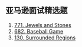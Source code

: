 ## 亚马逊面试精选题

1. [771. Jewels and Stones](https://leetcode.com/problems/jewels-and-stones/)
2. [682. Baseball Game](https://leetcode.com/problems/baseball-game/)
3. [130. Surrounded Regions](https://leetcode.com/problems/surrounded-regions/)
